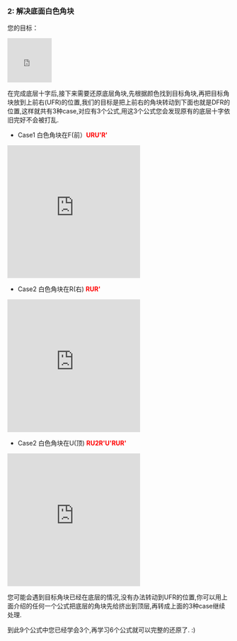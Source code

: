 ### 2: 解决底面白色角块
您的目标：
<iframe src="https://fy-create.github.io/Cube/tools/browser/cube.html?para={screenRatio:1.0,corner:5678,edge:5678,center:23456}
" width="100px" height="100px" frameborder="0" scrolling="no"></iframe>

在完成底层十字后,接下来需要还原底层角块,先根据颜色找到目标角块,再把目标角块放到上前右(UFR)的位置,我们的目标是把上前右的角块转动到下面也就是DFR的位置,这样就共有3种case,对应有3个公式,用这3个公式您会发现原有的底层十字依旧完好不会被打乱.<BR>


- Case1 白色角块在F(前）<span style="color: red;">**URU'R'**</span>
<iframe src="https://fy-create.github.io/Cube/tools/browser/cube.html?para={screenRatio:1.5,eye:true,corner:5678,edge:5678,center:123456,monitorCorner:8,cornerDirAndPath:<884,formula:URU'R'}" width="300px" height="300px" frameborder="0" scrolling="no"></iframe>

-  Case2 白色角块在R(右) <span style="color: red;">**RUR'**</span>
<iframe src="https://fy-create.github.io/Cube/tools/browser/cube.html?para={screenRatio:1.5,eye:true,corner:5678,edge:5678,center:123456,monitorCorner:8,cornerDirAndPath:>884,formula:RUR'}
" width="300px" height="300px" frameborder="0" scrolling="no"></iframe>

-  Case2 白色角块在U(顶) <span style="color: red;">**RU2R'U'RUR'**</span>
<iframe src="https://fy-create.github.io/Cube/tools/browser/cube.html?para={screenRatio:1.5,eye:true,corner:5678,edge:5678,center:123456,monitorCorner:8,cornerDirAndPath:84,formula:RU2R'U'RUR'}
" width="300px" height="300px" frameborder="0" scrolling="no"></iframe>

您可能会遇到目标角块已经在底层的情况,没有办法转动到UFR的位置,你可以用上面介绍的任何一个公式把底层的角块先给挤出到顶层,再转成上面的3种case继续处理.<BR>

到此9个公式中您已经学会3个,再学习6个公式就可以完整的还原了. :)
